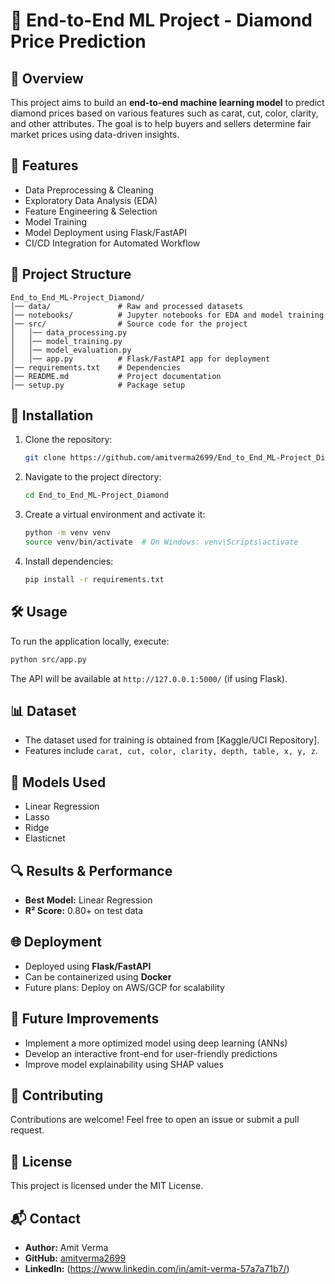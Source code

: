 # 📌 End-to-End ML Project - Diamond Price Prediction

## 📖 Overview
This project aims to build an **end-to-end machine learning model** to predict diamond prices based on various features such as carat, cut, color, clarity, and other attributes. The goal is to help buyers and sellers determine fair market prices using data-driven insights.

## 🚀 Features
- Data Preprocessing & Cleaning
- Exploratory Data Analysis (EDA)
- Feature Engineering & Selection
- Model Training
- Model Deployment using Flask/FastAPI
- CI/CD Integration for Automated Workflow

## 📂 Project Structure
```
End_to_End_ML-Project_Diamond/
│── data/               # Raw and processed datasets
│── notebooks/          # Jupyter notebooks for EDA and model training
│── src/                # Source code for the project
│   │── data_processing.py
│   │── model_training.py
│   │── model_evaluation.py
│   │── app.py          # Flask/FastAPI app for deployment
│── requirements.txt    # Dependencies
│── README.md           # Project documentation
│── setup.py            # Package setup
```

## 🔧 Installation
1. Clone the repository:
   ```sh
   git clone https://github.com/amitverma2699/End_to_End_ML-Project_Diamond.git
   ```
2. Navigate to the project directory:
   ```sh
   cd End_to_End_ML-Project_Diamond
   ```
3. Create a virtual environment and activate it:
   ```sh
   python -m venv venv
   source venv/bin/activate  # On Windows: venv\Scripts\activate
   ```
4. Install dependencies:
   ```sh
   pip install -r requirements.txt
   ```

## 🛠 Usage
To run the application locally, execute:
```sh
python src/app.py
```
The API will be available at `http://127.0.0.1:5000/` (if using Flask).

## 📊 Dataset
- The dataset used for training is obtained from [Kaggle/UCI Repository].
- Features include `carat, cut, color, clarity, depth, table, x, y, z`.

## 🤖 Models Used
- Linear Regression
- Lasso
- Ridge
- Elasticnet

## 🔍 Results & Performance
- **Best Model:** Linear Regression
- **R² Score:** 0.80+ on test data

## 🌐 Deployment
- Deployed using **Flask/FastAPI**
- Can be containerized using **Docker**
- Future plans: Deploy on AWS/GCP for scalability

## 📌 Future Improvements
- Implement a more optimized model using deep learning (ANNs)
- Develop an interactive front-end for user-friendly predictions
- Improve model explainability using SHAP values

## 🤝 Contributing
Contributions are welcome! Feel free to open an issue or submit a pull request.

## 📜 License
This project is licensed under the MIT License.

## 📬 Contact
- **Author:** Amit Verma
- **GitHub:** [amitverma2699](https://github.com/amitverma2699)
- **LinkedIn:** (https://www.linkedin.com/in/amit-verma-57a7a71b7/)



